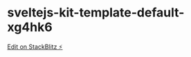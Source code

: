 # sveltejs-kit-template-default-xg4hk6

[Edit on StackBlitz ⚡️](https://stackblitz.com/edit/sveltejs-kit-template-default-xg4hk6)